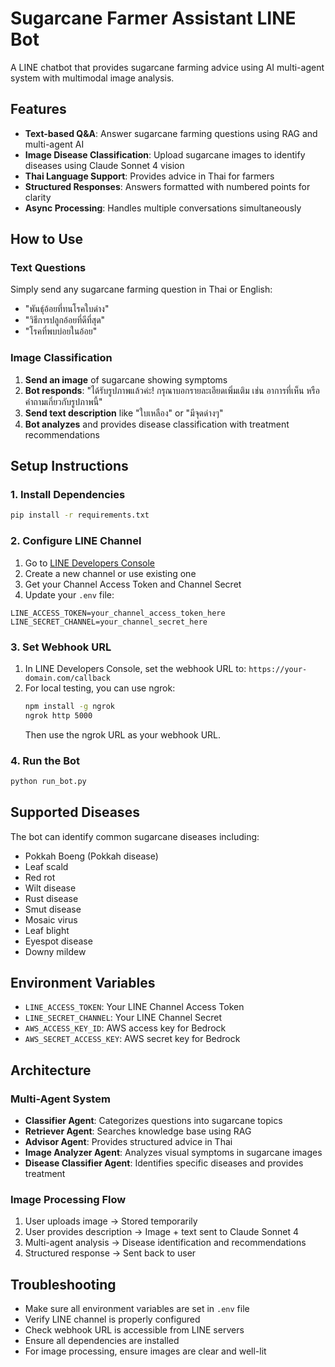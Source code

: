 # Sugarcane Farmer Assistant LINE Bot

A LINE chatbot that provides sugarcane farming advice using AI multi-agent system with multimodal image analysis.

## Features

- **Text-based Q&A**: Answer sugarcane farming questions using RAG and multi-agent AI
- **Image Disease Classification**: Upload sugarcane images to identify diseases using Claude Sonnet 4 vision
- **Thai Language Support**: Provides advice in Thai for farmers
- **Structured Responses**: Answers formatted with numbered points for clarity
- **Async Processing**: Handles multiple conversations simultaneously

## How to Use

### Text Questions
Simply send any sugarcane farming question in Thai or English:
- "พันธุ์อ้อยที่ทนโรคใบด่าง"
- "วิธีการปลูกอ้อยที่ดีที่สุด"
- "โรคที่พบบ่อยในอ้อย"

### Image Classification
1. **Send an image** of sugarcane showing symptoms
2. **Bot responds**: "ได้รับรูปภาพแล้วค่ะ! กรุณาบอกรายละเอียดเพิ่มเติม เช่น อาการที่เห็น หรือคำถามเกี่ยวกับรูปภาพนี้"
3. **Send text description** like "ใบเหลือง" or "มีจุดด่างๆ"
4. **Bot analyzes** and provides disease classification with treatment recommendations

## Setup Instructions

### 1. Install Dependencies
```bash
pip install -r requirements.txt
```

### 2. Configure LINE Channel
1. Go to [LINE Developers Console](https://developers.line.biz/)
2. Create a new channel or use existing one
3. Get your Channel Access Token and Channel Secret
4. Update your `.env` file:
```
LINE_ACCESS_TOKEN=your_channel_access_token_here
LINE_SECRET_CHANNEL=your_channel_secret_here
```

### 3. Set Webhook URL
1. In LINE Developers Console, set the webhook URL to:
   `https://your-domain.com/callback`
2. For local testing, you can use ngrok:
   ```bash
   npm install -g ngrok
   ngrok http 5000
   ```
   Then use the ngrok URL as your webhook URL.

### 4. Run the Bot
```bash
python run_bot.py
```

## Supported Diseases

The bot can identify common sugarcane diseases including:
- Pokkah Boeng (Pokkah disease)
- Leaf scald
- Red rot
- Wilt disease
- Rust disease
- Smut disease
- Mosaic virus
- Leaf blight
- Eyespot disease
- Downy mildew

## Environment Variables

- `LINE_ACCESS_TOKEN`: Your LINE Channel Access Token
- `LINE_SECRET_CHANNEL`: Your LINE Channel Secret
- `AWS_ACCESS_KEY_ID`: AWS access key for Bedrock
- `AWS_SECRET_ACCESS_KEY`: AWS secret key for Bedrock

## Architecture

### Multi-Agent System
- **Classifier Agent**: Categorizes questions into sugarcane topics
- **Retriever Agent**: Searches knowledge base using RAG
- **Advisor Agent**: Provides structured advice in Thai
- **Image Analyzer Agent**: Analyzes visual symptoms in sugarcane images
- **Disease Classifier Agent**: Identifies specific diseases and provides treatment

### Image Processing Flow
1. User uploads image → Stored temporarily
2. User provides description → Image + text sent to Claude Sonnet 4
3. Multi-agent analysis → Disease identification and recommendations
4. Structured response → Sent back to user

## Troubleshooting

- Make sure all environment variables are set in `.env` file
- Verify LINE channel is properly configured
- Check webhook URL is accessible from LINE servers
- Ensure all dependencies are installed
- For image processing, ensure images are clear and well-lit